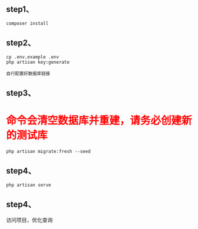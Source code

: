 ## step1、
```shell
composer install
```
## step2、
```shell
cp .env.example .env
php artisan key:generate

自行配置好数据库链接
```
## step3、
# <font color=red>**命令会清空数据库并重建，请务必创建新的测试库**</font>
```shell
php artisan migrate:fresh --seed
```

## step4、
```shell
php artisan serve
```

## step4、
访问项目，优化查询
